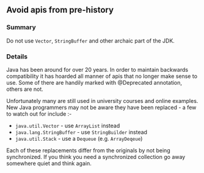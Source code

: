 ## Avoid apis from pre-history

### Summary

Do not use `Vector`, `StringBuffer` and other archaic part of the JDK.

### Details

Java has been around for over 20 years. In order to maintain backwards compatibility it has hoarded all manner of apis that no longer make sense to use. Some of there are handily marked with @Deprecated annotation, others are not.

Unfortunately many are still used in university courses and online examples. New Java programmers may not be aware they have been replaced - a few to watch out for include :-

* `java.util.Vector` - use `ArrayList` instead
* `java.lang.StringBuffer` - use `StringBuilder` instead
* `java.util.Stack` - use a `Dequeue` (e.g. `ArrayDeqeue`)

Each of these replacements differ from the originals by not being synchronized. If you think you need a synchronized collection go away somewhere quiet and think again.
